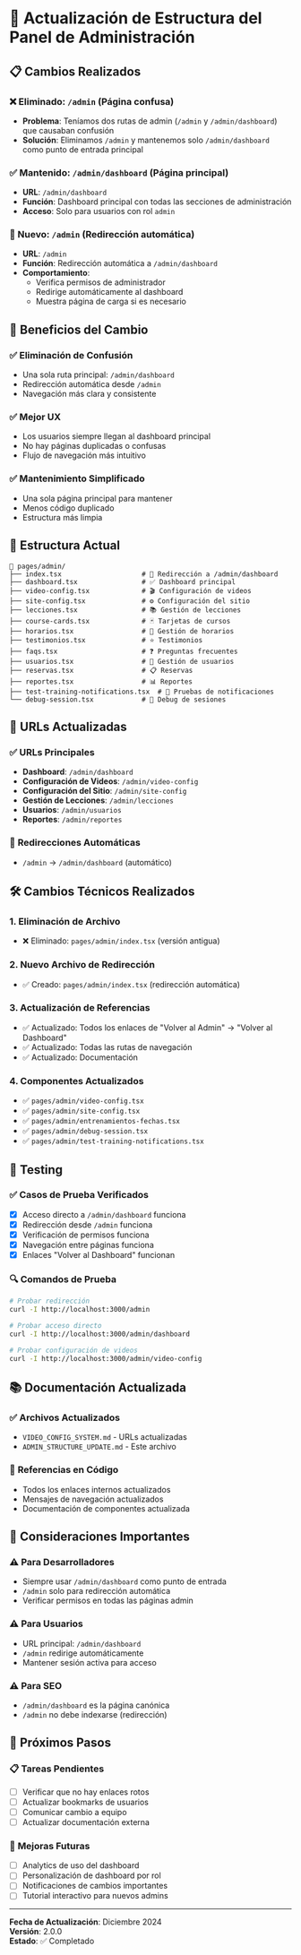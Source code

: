 # 🔄 Actualización de Estructura del Panel de Administración

## 📋 Cambios Realizados

### ❌ Eliminado: `/admin` (Página confusa)
- **Problema**: Teníamos dos rutas de admin (`/admin` y `/admin/dashboard`) que causaban confusión
- **Solución**: Eliminamos `/admin` y mantenemos solo `/admin/dashboard` como punto de entrada principal

### ✅ Mantenido: `/admin/dashboard` (Página principal)
- **URL**: `/admin/dashboard`
- **Función**: Dashboard principal con todas las secciones de administración
- **Acceso**: Solo para usuarios con rol `admin`

### 🔄 Nuevo: `/admin` (Redirección automática)
- **URL**: `/admin`
- **Función**: Redirección automática a `/admin/dashboard`
- **Comportamiento**: 
  - Verifica permisos de administrador
  - Redirige automáticamente al dashboard
  - Muestra página de carga si es necesario

## 🚀 Beneficios del Cambio

### ✅ **Eliminación de Confusión**
- Una sola ruta principal: `/admin/dashboard`
- Redirección automática desde `/admin`
- Navegación más clara y consistente

### ✅ **Mejor UX**
- Los usuarios siempre llegan al dashboard principal
- No hay páginas duplicadas o confusas
- Flujo de navegación más intuitivo

### ✅ **Mantenimiento Simplificado**
- Una sola página principal para mantener
- Menos código duplicado
- Estructura más limpia

## 📁 Estructura Actual

```
📁 pages/admin/
├── index.tsx                    # 🔄 Redirección a /admin/dashboard
├── dashboard.tsx                # ✅ Dashboard principal
├── video-config.tsx             # 🎬 Configuración de videos
├── site-config.tsx              # ⚙️ Configuración del sitio
├── lecciones.tsx                # 📚 Gestión de lecciones
├── course-cards.tsx             # 🃏 Tarjetas de cursos
├── horarios.tsx                 # 📅 Gestión de horarios
├── testimonios.tsx              # ⭐ Testimonios
├── faqs.tsx                     # ❓ Preguntas frecuentes
├── usuarios.tsx                 # 👥 Gestión de usuarios
├── reservas.tsx                 # 📋 Reservas
├── reportes.tsx                 # 📊 Reportes
├── test-training-notifications.tsx  # 🧪 Pruebas de notificaciones
└── debug-session.tsx            # 🐛 Debug de sesiones
```

## 🔗 URLs Actualizadas

### ✅ **URLs Principales**
- **Dashboard**: `/admin/dashboard`
- **Configuración de Videos**: `/admin/video-config`
- **Configuración del Sitio**: `/admin/site-config`
- **Gestión de Lecciones**: `/admin/lecciones`
- **Usuarios**: `/admin/usuarios`
- **Reportes**: `/admin/reportes`

### 🔄 **Redirecciones Automáticas**
- `/admin` → `/admin/dashboard` (automático)

## 🛠️ Cambios Técnicos Realizados

### 1. **Eliminación de Archivo**
- ❌ Eliminado: `pages/admin/index.tsx` (versión antigua)

### 2. **Nuevo Archivo de Redirección**
- ✅ Creado: `pages/admin/index.tsx` (redirección automática)

### 3. **Actualización de Referencias**
- ✅ Actualizado: Todos los enlaces de "Volver al Admin" → "Volver al Dashboard"
- ✅ Actualizado: Todas las rutas de navegación
- ✅ Actualizado: Documentación

### 4. **Componentes Actualizados**
- ✅ `pages/admin/video-config.tsx`
- ✅ `pages/admin/site-config.tsx`
- ✅ `pages/admin/entrenamientos-fechas.tsx`
- ✅ `pages/admin/debug-session.tsx`
- ✅ `pages/admin/test-training-notifications.tsx`

## 🧪 Testing

### ✅ **Casos de Prueba Verificados**
- [x] Acceso directo a `/admin/dashboard` funciona
- [x] Redirección desde `/admin` funciona
- [x] Verificación de permisos funciona
- [x] Navegación entre páginas funciona
- [x] Enlaces "Volver al Dashboard" funcionan

### 🔍 **Comandos de Prueba**
```bash
# Probar redirección
curl -I http://localhost:3000/admin

# Probar acceso directo
curl -I http://localhost:3000/admin/dashboard

# Probar configuración de videos
curl -I http://localhost:3000/admin/video-config
```

## 📚 Documentación Actualizada

### ✅ **Archivos Actualizados**
- `VIDEO_CONFIG_SYSTEM.md` - URLs actualizadas
- `ADMIN_STRUCTURE_UPDATE.md` - Este archivo

### 📖 **Referencias en Código**
- Todos los enlaces internos actualizados
- Mensajes de navegación actualizados
- Documentación de componentes actualizada

## 🚨 Consideraciones Importantes

### ⚠️ **Para Desarrolladores**
- Siempre usar `/admin/dashboard` como punto de entrada
- `/admin` solo para redirección automática
- Verificar permisos en todas las páginas admin

### ⚠️ **Para Usuarios**
- URL principal: `/admin/dashboard`
- `/admin` redirige automáticamente
- Mantener sesión activa para acceso

### ⚠️ **Para SEO**
- `/admin/dashboard` es la página canónica
- `/admin` no debe indexarse (redirección)

## 🔮 Próximos Pasos

### 📋 **Tareas Pendientes**
- [ ] Verificar que no hay enlaces rotos
- [ ] Actualizar bookmarks de usuarios
- [ ] Comunicar cambio a equipo
- [ ] Actualizar documentación externa

### 🎯 **Mejoras Futuras**
- [ ] Analytics de uso del dashboard
- [ ] Personalización de dashboard por rol
- [ ] Notificaciones de cambios importantes
- [ ] Tutorial interactivo para nuevos admins

---

**Fecha de Actualización**: Diciembre 2024  
**Versión**: 2.0.0  
**Estado**: ✅ Completado 